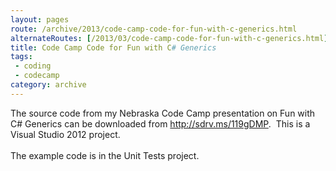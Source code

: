 ```yaml
---
layout: pages
route: /archive/2013/code-camp-code-for-fun-with-c-generics.html
alternateRoutes: [/2013/03/code-camp-code-for-fun-with-c-generics.html]
title: Code Camp Code for Fun with C# Generics
tags:
 - coding
 - codecamp
category: archive
---
```

The source code from my Nebraska Code Camp presentation on Fun with C# Generics can be downloaded from&nbsp;<a href="http://sdrv.ms/119gDMP">http://sdrv.ms/119gDMP</a>. &nbsp;This is a Visual Studio 2012 project.<br />
<br />
The example code is in the Unit Tests project.<br />
<br />
